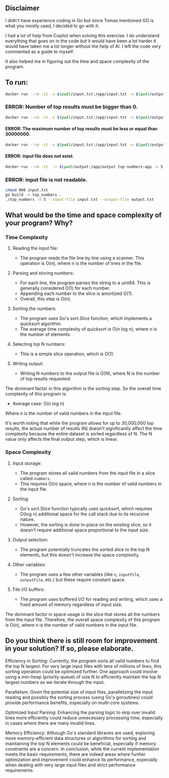 ## Disclaimer
I didn't have experience coding in Go but since Tomas mentioned GO is what you mostly used, I decided to go with it.

I had a lot of help from Copilot when solving this exercise. I do understand everything that goes on in the code but it would have been a lot harder it would have taken me a lot longer without the help of AI. I left the code very commented as a guide to myself.

It also helped me in figuring out the time and space complexity of the program.


## To run:
```bash
docker run --rm -it -v $(pwd)/input.txt:/app/input.txt -v $(pwd)/output:/app/output top-numbers-app -n 5 --input-file input.txt --output-file /app/output/output.txt
```

### ERROR: Number of top results must be bigger than 0.
```bash
docker run --rm -it -v $(pwd)/input.txt:/app/input.txt -v $(pwd)/output:/app/output top-numbers-app -n 0 --input-file input.txt --output-file /app/output/output.txt
```

#### ERROR: The maximum number of top results must be less or equal than 30000000.
```bash
docker run --rm -it -v $(pwd)/input.txt:/app/input.txt -v $(pwd)/output:/app/output top-numbers-app -n 30000001 --input-file input.txt --output-file /app/output/output.txt
```

#### ERROR: input file does not exist.
```bash
docker run --rm -it  -v $(pwd)/output:/app/output top-numbers-app -n 5 --input-file input.txt --output-file /app/output/output.txt
```

### ERROR: input file is not readable.
```bash
chmod 000 input.txt
go build -o top_numbers .
./top_numbers -n 5 --input-file input.txt --output-file output.txt
```


## What would be the time and space complexity of your program? Why?

### Time Complexity
1. Reading the input file:
   - The program reads the file line by line using a scanner. This operation is O(n), where n is the number of lines in the file.

2. Parsing and storing numbers:
   - For each line, the program parses the string to a uint64. This is generally considered O(1) for each number.
   - Appending each number to the slice is amortized O(1).
   - Overall, this step is O(n).

3. Sorting the numbers:
   - The program uses Go's sort.Slice function, which implements a quicksort algorithm.
   - The average time complexity of quicksort is O(n log n), where n is the number of elements.

4. Selecting top N numbers:
   - This is a simple slice operation, which is O(1).

5. Writing output:
   - Writing N numbers to the output file is O(N), where N is the number of top results requested.

The dominant factor in this algorithm is the sorting step. So the overall time complexity of this program is:

- Average case: O(n log n)

Where n is the number of valid numbers in the input file.

It's worth noting that while the program allows for up to 30,000,000 top results, the actual number of results (N) doesn't significantly affect the time complexity because the entire dataset is sorted regardless of N. The N value only affects the final output step, which is linear.


### Space Complexity
1. Input storage:
   - The program stores all valid numbers from the input file in a slice called `numbers`.
   - This requires O(n) space, where n is the number of valid numbers in the input file.

2. Sorting:
   - Go's sort.Slice function typically uses quicksort, which requires O(log n) additional space for the call stack due to its recursive nature.
   - However, the sorting is done in-place on the existing slice, so it doesn't require additional space proportional to the input size.

3. Output selection:
   - The program potentially truncates the sorted slice to the top N elements, but this doesn't increase the space complexity.

4. Other variables:
   - The program uses a few other variables (like `n`, `inputFile`, `outputFile`, etc.) but these require constant space.

5. File I/O buffers:
   - The program uses buffered I/O for reading and writing, which uses a fixed amount of memory regardless of input size.

The dominant factor in space usage is the slice that stores all the numbers from the input file. Therefore, the overall space complexity of this program is O(n), where n is the number of valid numbers in the input file.


## Do you think there is still room for improvement in your solution? If so, please elaborate.

Efficiency in Sorting:
Currently, the program sorts all valid numbers to find the top N largest. For very large input files with tens of millions of lines, this sorting operation could be optimized further. One approach could involve using a min-heap (priority queue) of size N to efficiently maintain the top N largest numbers as we iterate through the input.

Parallelism:
Given the potential size of input files, parallelizing the input reading and possibly the sorting process (using Go's goroutines) could provide performance benefits, especially on multi-core systems.

Optimized Input Parsing:
Enhancing the parsing logic to skip over invalid lines more efficiently could reduce unnecessary processing time, especially in cases where there are many invalid lines.

Memory Efficiency:
Although Go's standard libraries are used, exploring more memory-efficient data structures or algorithms for sorting and maintaining the top N elements could be beneficial, especially if memory constraints are a concern.
In conclusion, while the current implementation meets the basic requirements, there are indeed areas where further optimization and improvement could enhance its performance, especially when dealing with very large input files and strict performance requirements.